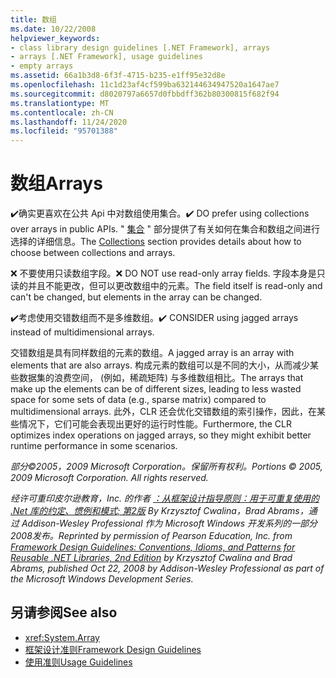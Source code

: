 ```yaml
---
title: 数组
ms.date: 10/22/2008
helpviewer_keywords:
- class library design guidelines [.NET Framework], arrays
- arrays [.NET Framework], usage guidelines
- empty arrays
ms.assetid: 66a1b3d8-6f3f-4715-b235-e1ff95e32d8e
ms.openlocfilehash: 11c1d23af4cf599ba632144634947520a1647ae7
ms.sourcegitcommit: d8020797a6657d0fbbdff362b80300815f682f94
ms.translationtype: MT
ms.contentlocale: zh-CN
ms.lasthandoff: 11/24/2020
ms.locfileid: "95701388"
---
```

# <a name="arrays"></a><span data-ttu-id="c4adc-102">数组</span><span class="sxs-lookup"><span data-stu-id="c4adc-102">Arrays</span></span>

<span data-ttu-id="c4adc-103">✔️确实更喜欢在公共 Api 中对数组使用集合。</span><span class="sxs-lookup"><span data-stu-id="c4adc-103">✔️ DO prefer using collections over arrays in public APIs.</span></span> <span data-ttu-id="c4adc-104">" [集合](guidelines-for-collections.md) " 部分提供了有关如何在集合和数组之间进行选择的详细信息。</span><span class="sxs-lookup"><span data-stu-id="c4adc-104">The [Collections](guidelines-for-collections.md) section provides details about how to choose between collections and arrays.</span></span>

 <span data-ttu-id="c4adc-105">❌ 不要使用只读数组字段。</span><span class="sxs-lookup"><span data-stu-id="c4adc-105">❌ DO NOT use read-only array fields.</span></span> <span data-ttu-id="c4adc-106">字段本身是只读的并且不能更改，但可以更改数组中的元素。</span><span class="sxs-lookup"><span data-stu-id="c4adc-106">The field itself is read-only and can't be changed, but elements in the array can be changed.</span></span>

 <span data-ttu-id="c4adc-107">✔️考虑使用交错数组而不是多维数组。</span><span class="sxs-lookup"><span data-stu-id="c4adc-107">✔️ CONSIDER using jagged arrays instead of multidimensional arrays.</span></span>

 <span data-ttu-id="c4adc-108">交错数组是具有同样数组的元素的数组。</span><span class="sxs-lookup"><span data-stu-id="c4adc-108">A jagged array is an array with elements that are also arrays.</span></span> <span data-ttu-id="c4adc-109">构成元素的数组可以是不同的大小，从而减少某些数据集的浪费空间， (例如，稀疏矩阵) 与多维数组相比。</span><span class="sxs-lookup"><span data-stu-id="c4adc-109">The arrays that make up the elements can be of different sizes, leading to less wasted space for some sets of data (e.g., sparse matrix) compared to multidimensional arrays.</span></span> <span data-ttu-id="c4adc-110">此外，CLR 还会优化交错数组的索引操作，因此，在某些情况下，它们可能会表现出更好的运行时性能。</span><span class="sxs-lookup"><span data-stu-id="c4adc-110">Furthermore, the CLR optimizes index operations on jagged arrays, so they might exhibit better runtime performance in some scenarios.</span></span>

 <span data-ttu-id="c4adc-111">*部分©2005，2009 Microsoft Corporation。保留所有权利。*</span><span class="sxs-lookup"><span data-stu-id="c4adc-111">*Portions © 2005, 2009 Microsoft Corporation. All rights reserved.*</span></span>

 <span data-ttu-id="c4adc-112">*经许可重印皮尔逊教育，Inc. 的作者 [：从框架设计指导原则：用于可重复使用的 .Net 库的约定、惯例和模式; 第2版](https://www.informit.com/store/framework-design-guidelines-conventions-idioms-and-9780321545619) By Krzysztof Cwalina，Brad Abrams，通过 Addison-Wesley Professional 作为 Microsoft Windows 开发系列的一部分2008发布。*</span><span class="sxs-lookup"><span data-stu-id="c4adc-112">*Reprinted by permission of Pearson Education, Inc. from [Framework Design Guidelines: Conventions, Idioms, and Patterns for Reusable .NET Libraries, 2nd Edition](https://www.informit.com/store/framework-design-guidelines-conventions-idioms-and-9780321545619) by Krzysztof Cwalina and Brad Abrams, published Oct 22, 2008 by Addison-Wesley Professional as part of the Microsoft Windows Development Series.*</span></span>

## <a name="see-also"></a><span data-ttu-id="c4adc-113">另请参阅</span><span class="sxs-lookup"><span data-stu-id="c4adc-113">See also</span></span>

- <xref:System.Array>
- [<span data-ttu-id="c4adc-114">框架设计准则</span><span class="sxs-lookup"><span data-stu-id="c4adc-114">Framework Design Guidelines</span></span>](index.md)
- [<span data-ttu-id="c4adc-115">使用准则</span><span class="sxs-lookup"><span data-stu-id="c4adc-115">Usage Guidelines</span></span>](usage-guidelines.md)
